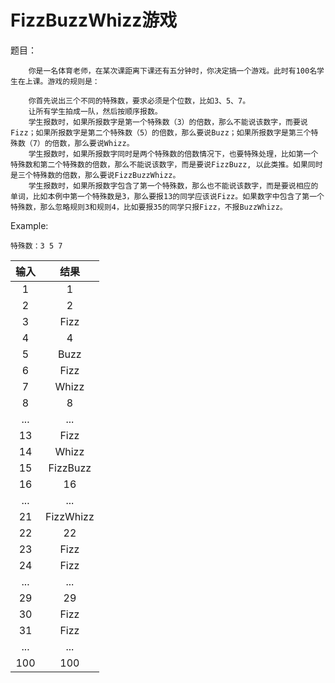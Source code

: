 FizzBuzzWhizz游戏
=====================

题目：

````
    你是一名体育老师，在某次课距离下课还有五分钟时，你决定搞一个游戏。此时有100名学生在上课。游戏的规则是：
    
    你首先说出三个不同的特殊数，要求必须是个位数，比如3、5、7。
    让所有学生拍成一队，然后按顺序报数。
    学生报数时，如果所报数字是第一个特殊数（3）的倍数，那么不能说该数字，而要说Fizz；如果所报数字是第二个特殊数（5）的倍数，那么要说Buzz；如果所报数字是第三个特殊数（7）的倍数，那么要说Whizz。
    学生报数时，如果所报数字同时是两个特殊数的倍数情况下，也要特殊处理，比如第一个特殊数和第二个特殊数的倍数，那么不能说该数字，而是要说FizzBuzz, 以此类推。如果同时是三个特殊数的倍数，那么要说FizzBuzzWhizz。
    学生报数时，如果所报数字包含了第一个特殊数，那么也不能说该数字，而是要说相应的单词，比如本例中第一个特殊数是3，那么要报13的同学应该说Fizz。如果数字中包含了第一个特殊数，那么忽略规则3和规则4，比如要报35的同学只报Fizz，不报BuzzWhizz。
````
Example:

    特殊数：3 5 7 

|输入 |   结果  |
|:-------: |:-------: |
| 1    | 1          |
| 2    | 2          |
| 3    | Fizz       |
| 4    | 4          |
| 5    | Buzz       |
| 6    | Fizz       |
| 7    | Whizz      |
| 8    | 8          |
| ...  | ...        |
| 13   | Fizz       |
| 14   | Whizz      |
| 15   | FizzBuzz   |
| 16   | 16         |
| ...  | ...        |
| 21   | FizzWhizz  |
| 22   | 22         |
| 23   | Fizz       |
| 24   | Fizz       |
| ...  | ...        |
| 29   | 29         |
| 30   | Fizz       |
| 31   | Fizz       |
| ...  | ...        |
| 100  | 100        |
